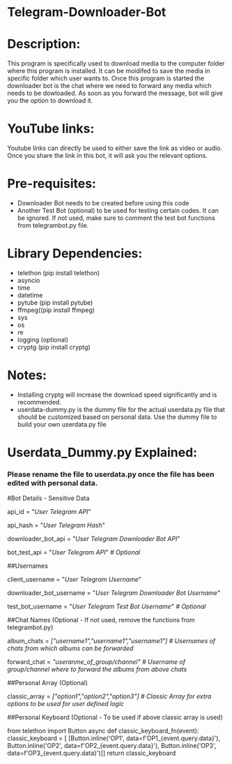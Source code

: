 # Telegram-Downloader-Bot

# Description:
This program is specifically used to download media to the computer folder where this program is installed. It can be moidifed to save the media in specific folder which user wants to.
Once this program is started the downloader bot is the chat where we need to forward any media which needs to be dowloaded. As soon as you forward the message, bot will give you the option to download it.

# YouTube links:
Youtube links can directly be used to either save the link as video or audio. Once you share the link in this bot, it will ask you the relevant options.

# Pre-requisites:
- Downloader Bot needs to be created before using this code
- Another Test Bot (optional) to be used for testing certain codes. It can be ignored. If not used, make sure to comment the test bot functions from telegrambot.py file.

# Library Dependencies: 
- telethon (pip install telethon)
- asyncio
- time
- datetime
- pytube (pip install pytube)
- ffmpeg((pip install ffmpeg)
- sys
- os
- re
- logging (optional)
- cryptg (pip install cryptg)

# Notes: 

- Installing cryptg will increase the download speed significantly and is recommended.
- userdata-dummy.py is the dummy file for the actual userdata.py file that should be customized based on personal data. Use the dummy file to build your own userdata.py file

# Userdata_Dummy.py Explained:

### Please rename the file to userdata.py once the file has been edited with personal data.

#Bot Details - Sensitive Data

api_id = "_User Telegram API_"

api_hash = "_User Telegram Hash_"

downloader_bot_api = "_User Telegram Downloader Bot API_" 

bot_test_api = "_User Telegram API_" _# Optional_

##Usernames

client_username = "_User Telegram Username_"

downloader_bot_username = "_User Telegram Downloader Bot Username_"

test_bot_username = "_User Telegram Test Bot Username_" _# Optional_

##Chat Names (Optional - If not used, remove the functions from telegrambot.py) 

album_chats = _["username1","username1","username1"]  # Usernames of chats from which albums can be forwarded_

forward_chat = _"useranme_of_group/channel"  # Username of group/channel where to forward the albums from above chats_


##Personal Array (Optional)

classic_array = _["option1","option2","option3"]  # Classic Array for extra options to be used for user defined logic_

##Personal Keyboard (Optional - To be used if above classic array is used)

from telethon import Button
async def classic_keyboard_fn(event):
    classic_keyboard = [
        [Button.inline('OP1', data=f'OP1_{event.query.data}'), Button.inline('OP2', data=f'OP2_{event.query.data}'),
         Button.inline('OP3', data=f'OP3_{event.query.data}')]]
    return classic_keyboard
    
   

